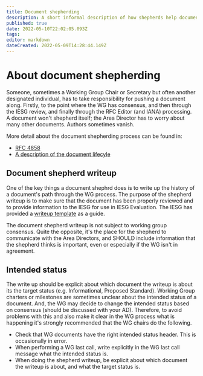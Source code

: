 ```yaml
---
title: Document shepherding
description: A short informal description of how shepherds help documents progress through the working group process.
published: true
date: 2022-05-10T22:02:05.093Z
tags: 
editor: markdown
dateCreated: 2022-05-09T14:28:44.149Z
---
```


# About document shepherding
Someone, sometimes a Working Group Chair or Secretary but often another designated individual, has to take responsibility for pushing a document along. Firstly, to the point where the WG has consensus, and then through the IESG review, and finally through the RFC Editor (and IANA) processing. A document won't shepherd itself; the Area Director has to worry about many other documents. Authors sometimes vanish. 

More detail about the document shepherding process can be found in:
* [RFC 4858](https://www.rfc-editor.org/rfc/rfc4858.html)
* [A description of the document lifecyle](/documents/lifecycle)

## Document shepherd writeup

One of the key things a document shephrd does is to write up the history of a document's path through the WG process. The purpose of the shepherd writeup is to make sure that the document has been properly reviewed and to provide information to the IESG for use in IESG Evaluation. The IESG has provided a [writeup template](/documents/qa-style-writeup-template) as a guide.

The document shepherd writeup is not subject to working group consensus. Quite the opposite, it's the place for the shepherd to communicate with the Area Directors, and SHOULD include information that the shepherd thinks is important, even or especially if the WG isn't in agreement.

## Intended status

The write up should be explicit about which document the writeup is about its the target status (e.g. Informational, Proposed Standard). Working Group charters or milestones are sometimes unclear about the intended status of a document. And, the WG may decide to change the intended status based on consensus (should be discussed with your AD). Therefore, to avoid problems with this and also make it clear in the WG process what is happening it's strongly recommended that the WG chairs do the following.

* Check that WG documents have the right intended status header. This is occasionally in error.
* When performing a WG last call, write explicitly in the WG last call message what the intended status is.
* When doing the shepherd writeup, be explicit about which document the writeup is about, and what the target status is.